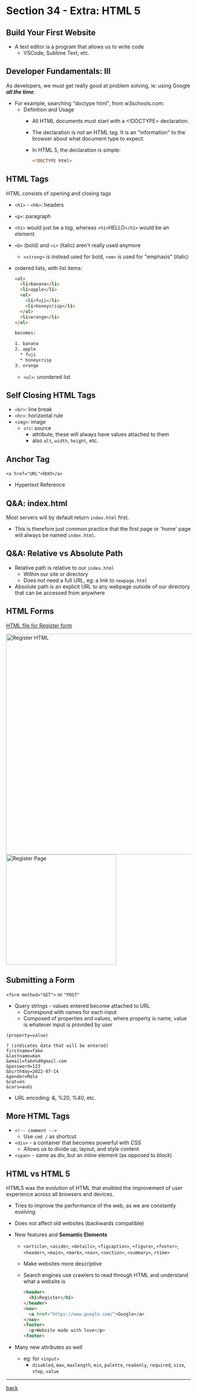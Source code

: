 # Section 34 - Extra: HTML 5

## Build Your First Website

- A text editor is a program that allows us to write code
  - VSCode, Sublime Text, etc.

## Developer Fundamentals: III

As developers, we must get really good at problem solving, ie: using Google ***all the time***.

- For example, searching "doctype html", from w3schools.com:
  - Definition and Usage
    - All HTML documents must start with a <!DOCTYPE> declaration.
    - The declaration is not an HTML tag. It is an "information" to the browser about what document type to expect.
    - In HTML 5, the declaration is simple:

      ```html
      <!DOCTYPE html>
      ```

## HTML Tags

HTML consists of opening and closing tags

- `<h1>` - `<h6>`: headers
- `<p>`: paragraph
- `<h1>` would just be a *tag*, whereas `<h1>`HELLO`</h1>` would be an *element*.
- `<b>` (bold) and `<i>` (italic) aren't really used anymore
  - `<strong>` is instead used for bold, `<em>` is used for "emphasis" (italic)
- ordered lists, with list items:

  ```html
  <ol>
    <li>banana</li>
    <li>apple</li>
    <ul>
      <li>fuji</li>
      <li>honeycrisp</li>
    </ul>
    <li>orange</li>
  </ol>

  becomes:

  1. banana
  2. apple
    * fuji
    * honeycrisp
  3. orange
  ```

  - `<ul>`: unordered list

## Self Closing HTML Tags

- `<br>`: line break
- `<hr>`: horizontal rule
- `<img>`: image
  - `src`: source
    - attribute, these will always have values attached to them
    - also `alt`, `width`, `height`, etc.

## Anchor Tag

`<a href="URL">`text`</a>`

- Hypertext Reference

## Q&A: index.html

Most servers will by default return `index.html` first.

- This is therefore just common practice that the first page or 'home' page will always be named `index.html`.

## Q&A: Relative vs Absolute Path

- Relative path is relative to our `index.html`
  - Within our site or directory
  - Does not need a full URL, eg: a link to `newpage.html`
- Absolute path is an explicit URL to any webpage outside of our directory that can be accessed from anywhere

## HTML Forms

[HTML file for Register form](../section34/register.html)

<img src="../img/register-html.png" width="600px" alt="Register HTML">
<img src="../img/register-page.png" width="300px" alt="Register Page">

## Submitting a Form

`<form method="GET">` or `"POST"`

- Query strings - values entered become attached to URL
  - Correspond with names for each input
  - Composed of properties and values, where property is name, value is whatever input is provided by user

```pt
(property=value)

? (indicates data that will be entered)
firstname=fake
&lastname=man
&email=fake%40gmail.com
&password=123
&birthday=2022-07-14
&gender=Male
&cat=on
&cars=audi
```

- URL encoding: &, %20, %40, etc.

## More HTML Tags

- `<!-- comment -->`
  - Use `cmd /` as shortcut
- `<div>` - a container that becomes powerful with CSS
  - Allows us to divide up, layout, and style content
- `<span>` - same as div, but an *inline* element (as opposed to *block*)

## HTML vs HTML 5

HTML5 was the evolution of HTML that enabled the improvement of user experience across all browsers and devices.

- Tries to improve the performance of the web, as we are constantly evolving
- Does not affect old websites (backwards compatible)
- New features and **Semantic Elements**
  - `<article>`, `<aside>`, `<details>`, `<figcaption>`, `<figure>`, `<footer>`, `<header>`, `<main>`, `<mark>`, `<nav>`, `<section>`, `<summary>`, `<time>`
  - Make websites more descriptive
  - Search engines use crawlers to read through HTML and understand what a website is

    ```html
    <header>
      <h1>Register</h1>
    </header>
    <nav>
      <a href="https://www.google.com/">Google</a>
    </nav>
    <footer>
      <p>Website made with love</p>
    <footer>
    ```

- Many new attributes as well
  - eg: for `<input>`
    - `disabled`, `max`, `maxlength`, `min`, `palette`, `readonly`, `required`, `size`, `step`, `value`

- - -

[back](../README.md)
